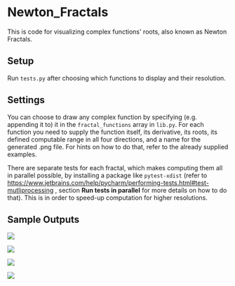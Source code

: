 # Newton_Fractals

This is code for visualizing complex functions' roots, also known as Newton Fractals.

## Setup

Run ```tests.py``` after choosing which functions to display and their resolution.

## Settings

You can choose to draw any complex function by specifying (e.g. appending it to) it in the ```fractal_functions``` array in ```lib.py```.
For each function you need to supply the function itself, its derivative, its roots, its defined computable range
in all four directions, and a name for the generated .png file. For hints on how to do that, refer to the already supplied examples.

There are separate tests for each fractal, which makes computing them all in parallel possible, by installing a package like
```pytest-xdist``` (refer to https://www.jetbrains.com/help/pycharm/performing-tests.html#test-mutliprocessing , section **Run tests in parallel**
for more details on how to do that). This is in order to speed-up computation for higher resolutions.

## Sample Outputs

![](sample_outputs/fractal_polynomial.png)

![](sample_outputs/fractal_roots_of_unity_4.png)

![](sample_outputs/fractal_roots_of_unity_7.png)

![](sample_outputs/fractal_sinus.png)
